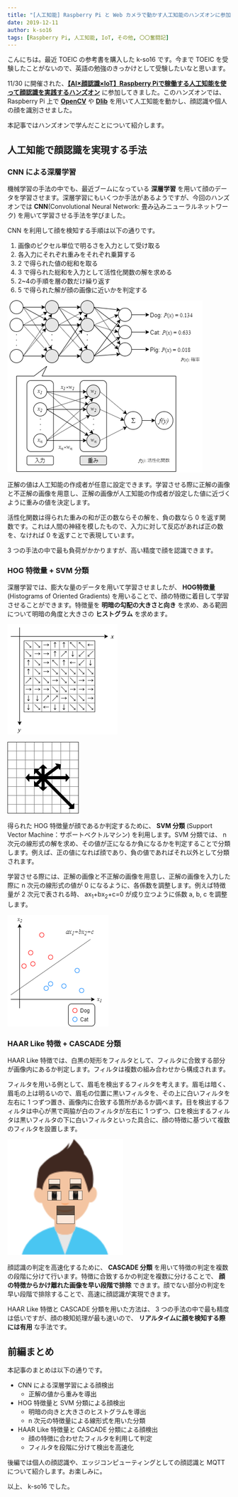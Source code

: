 ```yaml
---
title: "[人工知能] Raspberry Pi と Web カメラで動かす人工知能のハンズオンに参加してきました (前編)"
date: 2019-12-11
author: k-so16
tags: [Raspberry Pi, 人工知能, IoT, その他, 〇〇奮闘記]
---
```


こんにちは。最近 TOEIC の参考書を購入した k-so16 です。今まで TOEIC を受験したことがないので、英語の勉強のきっかけとして受験したいなと思います。

11/30 に開催された、**[【AI×顔認識×IoT】Raspberry Piで稼働する人工知能を使って顔認識を実践するハンズオン](https://monoxit.connpass.com/event/153411/)** に参加してきました。このハンズオンでは、 Raspberry Pi 上で **[OpenCV](https://opencv.org/)** や **[Dlib](http://dlib.net/)** を用いて人工知能を動かし、顔認識や個人の顔を識別させました。

本記事ではハンズオンで学んだことについて紹介します。

## 人工知能で顔認識を実現する手法
### CNN による深層学習
機械学習の手法の中でも、最近ブームになっている **深層学習** を用いて顔のデータを学習させます。深層学習にもいくつか手法があるようですが、今回のハンズオンでは **CNN**(Convolutional Neural Network: 畳み込みニューラルネットワーク) を用いて学習させる手法を学びました。

CNN を利用して顔を検知する手順は以下の通りです。

1. 画像のピクセル単位で明るさを入力として受け取る
1. 各入力にそれぞれ重みをそれぞれ乗算する
1. 2 で得られた値の総和を取る
1. 3 で得られた総和を入力として活性化関数の解を求める
1. 2~4の手順を層の数だけ繰り返す
1. 5 で得られた解が顔の画像に近いかを判定する

![](images/face-recognition-ai-on-raspberry-pi_prequel-1.png)

正解の値は人工知能の作成者が任意に設定できます。学習させる際に正解の画像と不正解の画像を用意し、正解の画像が人工知能の作成者が設定した値に近づくように重みの値を決定します。

活性化関数は得られた重みの和が正の数ならその解を、負の数なら 0 を返す関数です。これは人間の神経を模したもので、入力に対して反応があれば正の数を、なければ 0 を返すことで表現しています。

3 つの手法の中で最も負荷がかかりますが、高い精度で顔を認識できます。

### HOG 特徴量 + SVM 分類
深層学習では、膨大な量のデータを用いて学習させましたが、 **HOG特徴量** (Histograms of Oriented Gradients) を用いることで、顔の特徴に着目して学習させることができます。特徴量を **明暗の勾配の大きさと向き** を求め、ある範囲について明暗の角度と大きさの **ヒストグラム** を求めます。

![](images/face-recognition-ai-on-raspberry-pi_prequel-2.png)

![](images/face-recognition-ai-on-raspberry-pi_prequel-3.png)

得られた HOG 特徴量が顔であるか判定するために、 **SVM 分類** (Support Vector Machine：サポートベクトルマシン) を利用します。SVM 分類では、 n 次元の線形式の解を求め、その値が正になるか負になるかを判定することで分類します。例えば、正の値になれば顔であり、負の値であればそれ以外として分類されます。

学習させる際には、正解の画像と不正解の画像を用意し、正解の画像を入力した際に n 次元の線形式の値が 0 になるように、各係数を調整します。例えば特徴量が 2 次元で表される時、 ax<sub>1</sub>+bx<sub>2</sub>+c=0 が成り立つように係数 a, b, c を調整します。

![](images/face-recognition-ai-on-raspberry-pi_prequel-4.png)

### HAAR Like 特徴 + CASCADE 分類
HAAR Like 特徴では、白黒の矩形をフィルタとして、フィルタに合致する部分が画像内にあるか判定します。フィルタは複数の組み合わせから構成されます。

フィルタを用いる例として、眉毛を検出するフィルタを考えます。眉毛は暗く、眉毛の上は明るいので、眉毛の位置に黒いフィルタを、その上に白いフィルタを左右に 1 つずつ置き、画像内に合致する箇所があるか調べます。目を検出するフィルタは中心が黒で両脇が白のフィルタが左右に 1 つずつ、口を検出するフィルタは黒いフィルタの下に白いフィルタといった具合に、顔の特徴に基づいて複数のフィルタを設置します。

![](images/face-recognition-ai-on-raspberry-pi_prequel-5.png)

顔認識の判定を高速化するために、 **CASCADE 分類** を用いて特徴の判定を複数の段階に分けて行います。特徴に合致するかの判定を複数に分けることで、 **顔の特徴からかけ離れた画像を早い段階で排除** できます。顔でない部分の判定を早い段階で排除することで、高速に顔認識が実現できます。

HAAR Like 特徴と CASCADE 分類を用いた方法は、 3 つの手法の中で最も精度は低いですが、顔の検知処理が最も速いので、 **リアルタイムに顔を検知する際には有用** な手法です。

## 前編まとめ
本記事のまとめは以下の通りです。

- CNN による深層学習による顔検出
    - 正解の値から重みを導出
- HOG 特徴量と SVM 分類による顔検出
    - 明暗の向きと大きさのヒストグラムを導出
    - n 次元の特徴量による線形式を用いた分類
- HAAR Like 特徴量と CASCADE 分類による顔検出
    - 顔の特徴に合わせたフィルタを利用して判定
    - フィルタを段階に分けて検出を高速化

後編では個人の顔認識や、エッジコンピューティングとしての顔認識と MQTT について紹介します。お楽しみに。

以上、 k-so16 でした。


[^svm]: SVM: Support Vector Machine